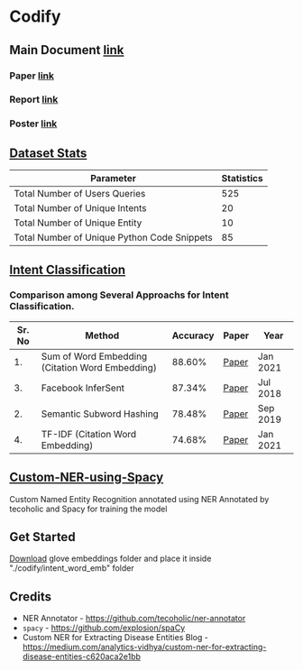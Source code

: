 # Codify

## Main Document [link](https://docs.google.com/document/d/1VLGMC88vcpBDdl5eVVEh7-N4CfgnXARCGvQ-abIaaJ4/edit)

### Paper [link](https://docs.google.com/document/d/1n1v_PjUY6brparx-_DM0eJ2tJjh5IKCeCJ2VDPU24vg/edit)

### Report [link](https://docs.google.com/document/d/1n2JKxhYut9yX5hPgLXz9JLX-GtggQN0YrQS33GcYnZo/edit#)

### Poster [link](https://docs.google.com/presentation/d/1CAFAT78GKO_CL5WbrqedFGwAzPaRCShIQmsZtMrGNo0/edit?usp=sharing)

## [Dataset Stats]()


| Parameter | Statistics |
| -------- | ----------- | 
| Total Number of Users Queries | 525 |
| Total Number of Unique Intents | 20 |
| Total Number of  Unique Entity | 10 |
| Total Number of  Unique Python Code Snippets | 85 |


## [Intent Classification](https://github.com/Elysian01/Intent-Classification-Benchmark)

### Comparison among Several Approachs for Intent Classification.


| Sr. No | Method                       | Accuracy | Paper                                                                       | Year     |
| ------ | ---------------------------- | -------- | --------------------------------------------------------------------------- | -------- |
| 1.     | Sum of Word Embedding (Citation Word Embedding) | 88.60% | [Paper](https://ieeexplore.ieee.org/ielx7/6287639/9312710/09319154.pdf)    | Jan 2021 |   
| 3.     | Facebook InferSent| 87.34% | [Paper](https://arxiv.org/pdf/1705.02364.pdf)                               | Jul 2018 |
| 2.     | Semantic Subword Hashing| 78.48%  | [Paper](https://arxiv.org/abs/1810.07150)                                   | Sep 2019 |
| 4.     | TF-IDF (Citation Word Embedding) | 74.68% | [Paper](https://ieeexplore.ieee.org/ielx7/6287639/9312710/09319154.pdf)   |Jan 2021 |


## [Custom-NER-using-Spacy](https://github.com/Elysian01/Custom-NER-using-Spacy)
Custom Named Entity Recognition annotated using NER Annotated by tecoholic and Spacy for training the model

## Get Started

[Download](https://drive.google.com/drive/folders/1-gWCai8P_kkcuBMKd4WyTVPI0drsV6rP?usp=sharing) glove embeddings folder and place it inside "./codify/intent_word_emb" folder

## Credits

* NER Annotator -  https://github.com/tecoholic/ner-annotator
* `spacy` - https://github.com/explosion/spaCy
* Custom NER for Extracting Disease Entities Blog - https://medium.com/analytics-vidhya/custom-ner-for-extracting-disease-entities-c620aca2e1bb
